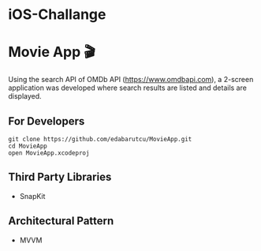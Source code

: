 # iOS-Challange

# Movie App 🎬

Using the search API of OMDb API (https://www.omdbapi.com), a 2-screen application was developed where search results are listed and details are displayed.

## For Developers

```
git clone https://github.com/edabarutcu/MovieApp.git
cd MovieApp
open MovieApp.xcodeproj
```
 ## Third Party Libraries 
 - SnapKit
 
 ## Architectural Pattern
 - MVVM
